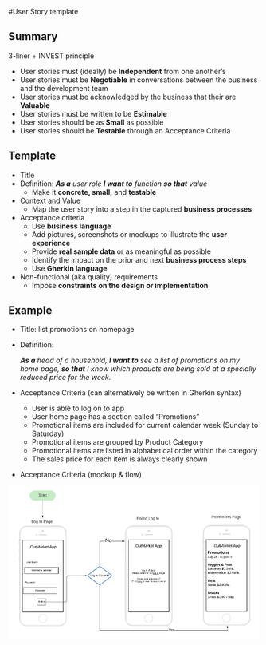#User Story template

## Summary
3-liner + INVEST principle
- User stories must (ideally) be **Independent** from
one another’s
- User stories must be **Negotiable** in conversations between the business and the development team
- User stories must be acknowledged by the business that their are **Valuable**
- User stories must be written to be **Estimable**
- User stories should be as **Small** as possible
- User stories should be **Testable** through an Acceptance Criteria

## Template


- Title
- Definition: _**As a** user role **I want to** function **so that** value_
    - Make it **concrete, small,** and **testable**
- Context and Value
    - Map the user story into a step in the captured **business processes**
- Acceptance criteria
    - Use **business language**
    - Add pictures, screenshots or mockups to illustrate the **user experience**
    - Provide **real sample data** or as meaningful as possible
    - Identify the impact on the prior and next **business process steps**
    - Use **Gherkin language**
- Non-functional (aka quality) requirements
    - Impose **constraints on the design or implementation**

## Example

- Title: list promotions on homepage
- Definition:

    _**As a** head of a household,
    **I want to** see a list of promotions on my home page,
    **so that** I know which products are being sold at a specially reduced price for the week._
- Acceptance Criteria (can alternatively be written in Gherkin syntax)
    - User is able to log on to app
    - User home page has a section called “Promotions”
    - Promotional items are included for current calendar week (Sunday to Saturday)
    - Promotional items are grouped by Product Category
    - Promotional items are listed in alphabetical order within the category
    - The sales price for each item is always clearly shown
- Acceptance Criteria (mockup & flow)

![mockup and flow screen sample](images\MockupAndFlow.png)
